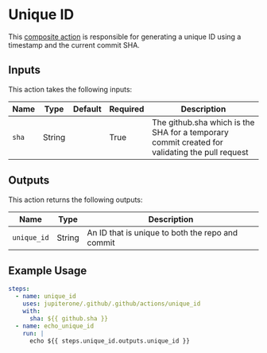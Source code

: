 # Unique ID

This [composite action](./action.yml) is responsible for generating a unique ID
using a timestamp and the current commit SHA.

## Inputs

This action takes the following inputs:

| Name  | Type   | Default | Required | Description                                                                                    |
| ----- | ------ | ------- | -------- | ---------------------------------------------------------------------------------------------- |
| `sha` | String |         | True     | The github.sha which is the SHA for a temporary commit created for validating the pull request |

## Outputs

This action returns the following outputs:

| Name        | Type   | Description                                      |
| ----------- | ------ | ------------------------------------------------ |
| `unique_id` | String | An ID that is unique to both the repo and commit |

## Example Usage

```yaml
steps:
  - name: unique_id
    uses: jupiterone/.github/.github/actions/unique_id
    with:
      sha: ${{ github.sha }}
  - name: echo_unique_id
    run: |
      echo ${{ steps.unique_id.outputs.unique_id }}
```

